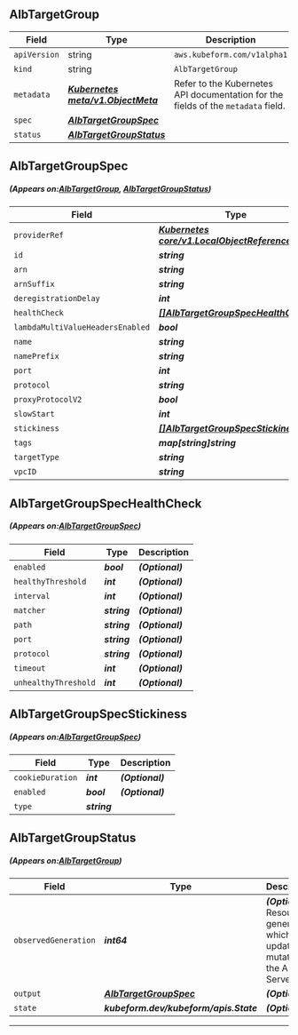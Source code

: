 ## AlbTargetGroup
| Field | Type | Description |
| ------ | ----- | ----------- |
| `apiVersion` | string | `aws.kubeform.com/v1alpha1` |
|    `kind` | string | `AlbTargetGroup` |
| `metadata` | ***[Kubernetes meta/v1.ObjectMeta](https://kubernetes.io/docs/reference/generated/kubernetes-api/v1.13/#objectmeta-v1-meta)***|Refer to the Kubernetes API documentation for the fields of the `metadata` field.|
| `spec` | ***[AlbTargetGroupSpec](#AlbTargetGroupSpec)***||
| `status` | ***[AlbTargetGroupStatus](#AlbTargetGroupStatus)***||
## AlbTargetGroupSpec
##### (Appears on:[AlbTargetGroup](#AlbTargetGroup), [AlbTargetGroupStatus](#AlbTargetGroupStatus))
| Field | Type | Description |
| ------ | ----- | ----------- |
| `providerRef` | ***[Kubernetes core/v1.LocalObjectReference](https://kubernetes.io/docs/reference/generated/kubernetes-api/v1.13/#localobjectreference-v1-core)***||
| `id` | ***string***||
| `arn` | ***string***| ***(Optional)*** |
| `arnSuffix` | ***string***| ***(Optional)*** |
| `deregistrationDelay` | ***int***| ***(Optional)*** |
| `healthCheck` | ***[[]AlbTargetGroupSpecHealthCheck](#AlbTargetGroupSpecHealthCheck)***| ***(Optional)*** |
| `lambdaMultiValueHeadersEnabled` | ***bool***| ***(Optional)*** |
| `name` | ***string***| ***(Optional)*** |
| `namePrefix` | ***string***| ***(Optional)*** |
| `port` | ***int***| ***(Optional)*** |
| `protocol` | ***string***| ***(Optional)*** |
| `proxyProtocolV2` | ***bool***| ***(Optional)*** |
| `slowStart` | ***int***| ***(Optional)*** |
| `stickiness` | ***[[]AlbTargetGroupSpecStickiness](#AlbTargetGroupSpecStickiness)***| ***(Optional)*** |
| `tags` | ***map[string]string***| ***(Optional)*** |
| `targetType` | ***string***| ***(Optional)*** |
| `vpcID` | ***string***| ***(Optional)*** |
## AlbTargetGroupSpecHealthCheck
##### (Appears on:[AlbTargetGroupSpec](#AlbTargetGroupSpec))
| Field | Type | Description |
| ------ | ----- | ----------- |
| `enabled` | ***bool***| ***(Optional)*** |
| `healthyThreshold` | ***int***| ***(Optional)*** |
| `interval` | ***int***| ***(Optional)*** |
| `matcher` | ***string***| ***(Optional)*** |
| `path` | ***string***| ***(Optional)*** |
| `port` | ***string***| ***(Optional)*** |
| `protocol` | ***string***| ***(Optional)*** |
| `timeout` | ***int***| ***(Optional)*** |
| `unhealthyThreshold` | ***int***| ***(Optional)*** |
## AlbTargetGroupSpecStickiness
##### (Appears on:[AlbTargetGroupSpec](#AlbTargetGroupSpec))
| Field | Type | Description |
| ------ | ----- | ----------- |
| `cookieDuration` | ***int***| ***(Optional)*** |
| `enabled` | ***bool***| ***(Optional)*** |
| `type` | ***string***||
## AlbTargetGroupStatus
##### (Appears on:[AlbTargetGroup](#AlbTargetGroup))
| Field | Type | Description |
| ------ | ----- | ----------- |
| `observedGeneration` | ***int64***| ***(Optional)*** Resource generation, which is updated on mutation by the API Server.|
| `output` | ***[AlbTargetGroupSpec](#AlbTargetGroupSpec)***| ***(Optional)*** |
| `state` | ***kubeform.dev/kubeform/apis.State***| ***(Optional)*** |
---
